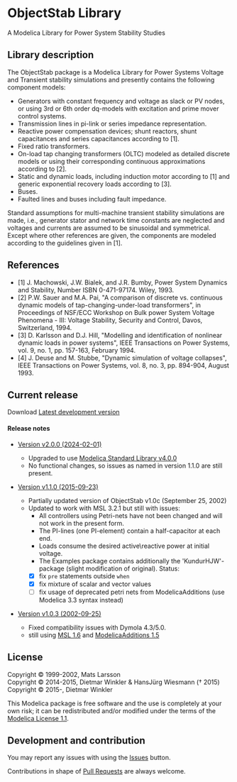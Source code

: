 # ObjectStab Library

A Modelica Library for Power System Stability Studies

## Library description

The ObjectStab package is a Modelica Library for Power Systems Voltage and Transient stability simulations and presently contains the following component models:

 * Generators with constant frequency and voltage as slack or PV nodes, or using 3rd or 6th order dq-models with excitation and prime mover control systems.
 * Transmission lines in pi-link or series impedance representation.
 * Reactive power compensation devices; shunt reactors, shunt capacitances and series capacitances according to [1].
 * Fixed ratio transformers.
 * On-load tap changing transformers (OLTC) modeled as detailed discrete models or using their corresponding continuous approximations according to [2].
 * Static and dynamic loads, including induction motor according to [1] and generic exponential recovery loads according to [3].
 * Buses.
 * Faulted lines and buses including fault impedance.

Standard assumptions for multi-machine transient stability
simulations are made, i.e., generator stator and network time constants are neglected and voltages and currents are assumed to be sinusoidal and symmetrical. Except where other references are given, the components are modeled according to the guidelines given in [1].

## References
 - [1] J. Machowski, J.W. Bialek, and J.R. Bumby, Power System Dynamics and Stability, Number ISBN 0-471-97174. Wiley, 1993.
 - [2] P.W. Sauer and M.A. Pai, "A comparison of discrete vs. continuous dynamic models of tap-changing-under-load transformers", in Proceedings of NSF/ECC Workshop on Bulk power System Voltage Phenomena - III: Voltage Stability, Security and Control,  Davos, Switzerland, 1994.
 - [3] D. Karlsson and D.J. Hill, "Modelling and identification of nonlinear dynamic loads in power systems", IEEE Transactions on Power Systems, vol. 9, no. 1, pp. 157-163, February 1994.
 - [4] J. Deuse and M. Stubbe, "Dynamic simulation of voltage collapses", IEEE Transactions on Power Systems, vol. 8, no. 3, pp. 894-904, August 1993.

## Current release

Download [Latest development version](https://github.com/modelica-3rdparty/ObjectStab/archive/master.zip)

#### Release notes

* [Version v2.0.0 (2024-02-01)](https://github.com/modelica-3rdparty/ObjectStab/releases/tag/v2.0.0)
  * Upgraded to use [Modelica Standard Library v4.0.0](https://github.com/modelica/ModelicaStandardLibrary/releases/tag/v4.0.0)
  * No functional changes, so issues as named in version 1.1.0 are still present.

* [Version v1.1.0 (2015-09-23)](https://github.com/modelica-3rdparty/ObjectStab/releases/tag/v1.1.0)
  * Partially updated version of ObjectStab v1.0c (September 25, 2002)
  * Updated to work with MSL 3.2.1 but still with issues:
    - All controllers using Petri-nets have not been changed and will not work in the present form.
    - The PI-lines (one PI-element) contain a half-capacitor at each end.
    - Loads consume the desired active\reactive power at initial voltage.
    - The Examples package contains additionally the 'KundurHJW'-package (slight modification of original).
  Status:
    - [X] fix `pre` statements outside `when`
    - [X] fix mixture of scalar and vector values
    - [ ] fix usage of deprecated petri nets from ModelicaAdditions (use Modelica 3.3 syntax instead)

* [Version v1.0.3 (2002-09-25)](https://github.com/modelica-3rdparty/ObjectStab/releases/tag/v1.0.3)
  * Fixed compatibility issues with Dymola 4.3/5.0.
  * still using [MSL 1.6](https://github.com/modelica/Modelica/archive/v1.6.zip) and
    [ModelicaAdditions 1.5](https://github.com/modelica-deprecated/ModelicaAdditions/archive/v1.5.zip)

## License
Copyright &copy; 1999-2002, Mats Larsson<br>
Copyright &copy; 2014-2015, Dietmar Winkler &amp; HansJ&uuml;rg Wiesmann (&dagger; 2015)<br>
Copyright &copy; 2015-, Dietmar Winkler

This Modelica package is free software and the use is completely at your own risk;
it can be redistributed and/or modified under the terms of the [Modelica License 1.1](https://modelica.org/licenses/ModelicaLicense1.1).

## Development and contribution
You may report any issues with using the [Issues](https://github.com/modelica-3rdparty/ObjectStab/issues) button.

Contributions in shape of [Pull Requests](https://github.com/modelica-3rdparty/ObjectStab/pulls) are always welcome.
